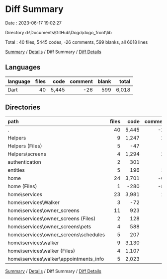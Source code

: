 # Diff Summary

Date : 2023-06-17 19:02:27

Directory d:\\Documents\\GitHub\\Dogo\\dogo_front\\lib

Total : 40 files,  5445 codes, -26 comments, 599 blanks, all 6018 lines

[Summary](results.md) / [Details](details.md) / Diff Summary / [Diff Details](diff-details.md)

## Languages
| language | files | code | comment | blank | total |
| :--- | ---: | ---: | ---: | ---: | ---: |
| Dart | 40 | 5,445 | -26 | 599 | 6,018 |

## Directories
| path | files | code | comment | blank | total |
| :--- | ---: | ---: | ---: | ---: | ---: |
| . | 40 | 5,445 | -26 | 599 | 6,018 |
| Helpers | 9 | 1,247 | 26 | 205 | 1,478 |
| Helpers (Files) | 5 | -47 | -1 | 28 | -20 |
| Helpers\\screens | 4 | 1,294 | 27 | 177 | 1,498 |
| authentication | 2 | 301 | 4 | 35 | 340 |
| entities | 5 | 196 | 13 | 34 | 243 |
| home | 24 | 3,701 | -69 | 325 | 3,957 |
| home (Files) | 1 | -280 | -85 | 3 | -362 |
| home\\services | 23 | 3,981 | 16 | 322 | 4,319 |
| home\\services\\Walker | 3 | -72 | 0 | -12 | -84 |
| home\\services\\owner_screens | 11 | 923 | 7 | 113 | 1,043 |
| home\\services\\owner_screens (Files) | 2 | 128 | 0 | 15 | 143 |
| home\\services\\owner_screens\\pets | 4 | 588 | 9 | 59 | 656 |
| home\\services\\owner_screens\\schedules | 5 | 207 | -2 | 39 | 244 |
| home\\services\\walker | 9 | 3,130 | 9 | 221 | 3,360 |
| home\\services\\walker (Files) | 4 | 1,107 | 9 | 107 | 1,223 |
| home\\services\\walker\\appointments_info | 5 | 2,023 | 0 | 114 | 2,137 |

[Summary](results.md) / [Details](details.md) / Diff Summary / [Diff Details](diff-details.md)